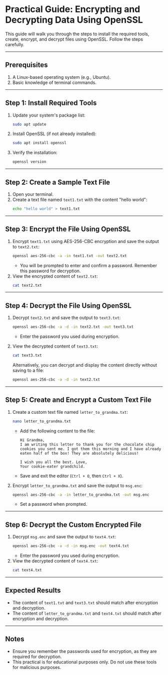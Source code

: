 # Practical Guide: Encrypting and Decrypting Data Using OpenSSL

This guide will walk you through the steps to install the required tools, create, encrypt, and decrypt files using OpenSSL. Follow the steps carefully.

---

## Prerequisites
1. A Linux-based operating system (e.g., Ubuntu).
2. Basic knowledge of terminal commands.

---

## Step 1: Install Required Tools
1. Update your system's package list:
   ```bash
   sudo apt update
   ```
2. Install OpenSSL (if not already installed):
   ```bash
   sudo apt install openssl
   ```
3. Verify the installation:
   ```bash
   openssl version
   ```

---

## Step 2: Create a Sample Text File
1. Open your terminal.
2. Create a text file named `text1.txt` with the content "hello world":
   ```bash
   echo "hello world" > text1.txt
   ```

---

## Step 3: Encrypt the File Using OpenSSL
1. Encrypt `text1.txt` using AES-256-CBC encryption and save the output to `text2.txt`:
   ```bash
   openssl aes-256-cbc -a -in text1.txt -out text2.txt
   ```
   - You will be prompted to enter and confirm a password. Remember this password for decryption.
2. View the encrypted content of `text2.txt`:
   ```bash
   cat text2.txt
   ```

---

## Step 4: Decrypt the File Using OpenSSL
1. Decrypt `text2.txt` and save the output to `text3.txt`:
   ```bash
   openssl aes-256-cbc -a -d -in text2.txt -out text3.txt
   ```
   - Enter the password you used during encryption.
2. View the decrypted content of `text3.txt`:
   ```bash
   cat text3.txt
   ```

   Alternatively, you can decrypt and display the content directly without saving to a file:
   ```bash
   openssl aes-256-cbc -a -d -in text2.txt
   ```

---

## Step 5: Create and Encrypt a Custom Text File
1. Create a custom text file named `letter_to_grandma.txt`:
   ```bash
   nano letter_to_grandma.txt
   ```
   - Add the following content to the file:
     ```
     Hi Grandma,
     I am writing this letter to thank you for the chocolate chip cookies you sent me. I got them this morning and I have already eaten half of the box! They are absolutely delicious!

     I wish you all the best. Love,
     Your cookie-eater grandchild.
     ```
   - Save and exit the editor (`Ctrl + O`, then `Ctrl + X`).

2. Encrypt `letter_to_grandma.txt` and save the output to `msg.enc`:
   ```bash
   openssl aes-256-cbc -a -in letter_to_grandma.txt -out msg.enc
   ```
   - Set a password when prompted.

---

## Step 6: Decrypt the Custom Encrypted File
1. Decrypt `msg.enc` and save the output to `text4.txt`:
   ```bash
   openssl aes-256-cbc -a -d -in msg.enc -out text4.txt
   ```
   - Enter the password you used during encryption.
2. View the decrypted content of `text4.txt`:
   ```bash
   cat text4.txt
   ```

---

## Expected Results
- The content of `text1.txt` and `text3.txt` should match after encryption and decryption.
- The content of `letter_to_grandma.txt` and `text4.txt` should match after encryption and decryption.

---

## Notes
- Ensure you remember the passwords used for encryption, as they are required for decryption.
- This practical is for educational purposes only. Do not use these tools for malicious purposes.

